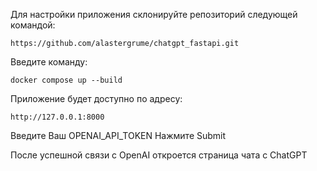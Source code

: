 Для настройки приложения склонируйте репозиторий следующей командой:

    https://github.com/alastergrume/chatgpt_fastapi.git

Введите команду:

    docker compose up --build

Приложение будет доступно по адресу:

    http://127.0.0.1:8000

Введите Ваш OPENAI_API_TOKEN
Нажмите Submit

После успешной связи с OpenAI откроется страница чата с ChatGPT

